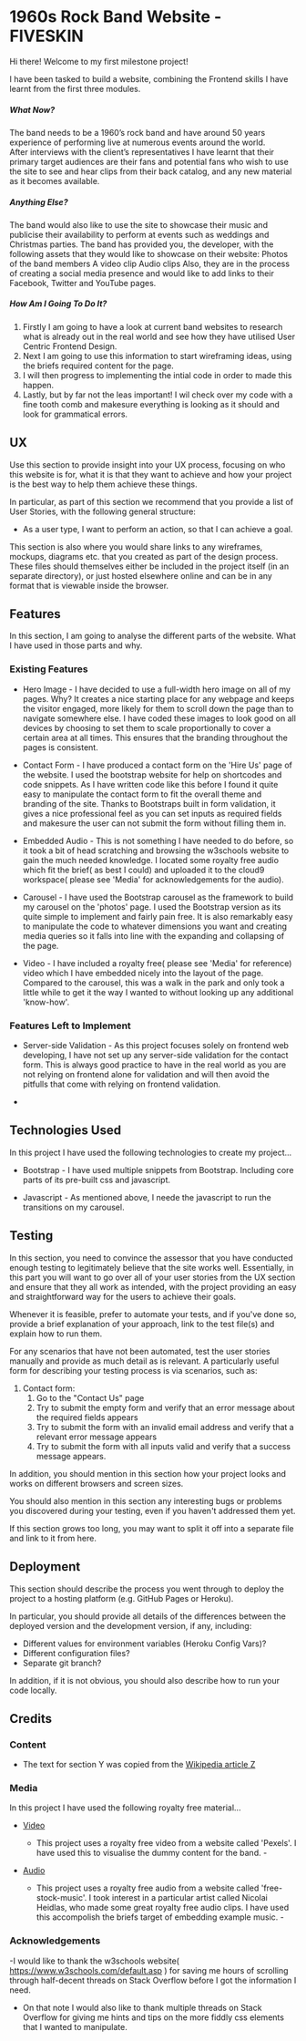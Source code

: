






# 1960s Rock Band Website - FIVESKIN

Hi there! Welcome to my first milestone project!

I have been tasked to build a website, combining the Frontend skills I have learnt from the first three modules.


<h5>What Now?</h5>

The band needs to be a 1960’s rock band and have around 50 years experience of performing live at numerous events around the world. 
<br>After interviews with the client’s representatives I have learnt that their primary target audiences are their fans and potential fans who wish to use the site to see and hear clips from their back catalog, and any new material as it becomes available.

<h5>Anything Else?</h5>

The band would also like to use the site to showcase their music and publicise their availability to perform at events such as weddings and Christmas parties.
The band has provided you, the developer, with the following assets that they would like to showcase on their website:
Photos of the band members
A video clip
Audio clips
Also, they are in the process of creating a social media presence and would like to add links to their Facebook, Twitter and YouTube pages.

<h5>How Am I Going To Do It?</h5>

<ol>

<li>Firstly I am going to have a look at current band websites to research what is already out in the real world and see how they have utilised User Centric Frontend Design.</li>

<li>Next I am going to use this information to start wireframing ideas, using the briefs required content for the page. </li>

<li>I will then progress to implementing the intial code in order to made this happen.</li>

<li>Lastly, but by far not the leas important! I wil check over my code with a fine tooth comb and makesure everything is looking as it should and look for grammatical errors.</li>

</ol>
 
## UX
 
Use this section to provide insight into your UX process, focusing on who this website is for, what it is that they want to achieve and how your project is the best way to help them achieve these things.

In particular, as part of this section we recommend that you provide a list of User Stories, with the following general structure:
- As a user type, I want to perform an action, so that I can achieve a goal.

This section is also where you would share links to any wireframes, mockups, diagrams etc. that you created as part of the design process. These files should themselves either be included in the project itself (in an separate directory), or just hosted elsewhere online and can be in any format that is viewable inside the browser.

## Features

In this section, I am going to analyse the different parts of the website. What I have used in those parts and why.
 
### Existing Features

- Hero Image - I have decided to use a full-width hero image on all of my pages. Why? It creates a nice starting place for any webpage and keeps the visitor engaged, more likely for them to scroll down the page than to navigate somewhere else. I have coded these images to look good on all devices by choosing to set them to scale proportionally to cover a certain area at all times. This ensures that the branding throughout the pages is consistent.  

- Contact Form - I have produced a contact form on the 'Hire Us' page of the website. I used the bootstrap website for help on shortcodes and code snippets. As I have written code like this before I found it quite easy to manipulate the contact form to fit the overall theme and branding of the site. Thanks to Bootstraps built in form validation, it gives a nice professional feel as you can set inputs as required fields and makesure the user can not submit the form without filling them in.

- Embedded Audio - This is not something I have needed to do before, so it took a bit of head scratching and browsing the w3schools website to gain the much needed knowledge. I located some royalty free audio which fit the brief( as best I could) and uploaded it to the cloud9 workspace( please see 'Media' for acknowledgements for the audio).

- Carousel - I have used the Bootstrap carousel as the framework to build my carousel on the 'photos' page. I used the Bootstrap version as its quite simple to implement and fairly pain free. It is also remarkably easy to manipulate the code to whatever dimensions you want and creating media queries so it falls into line with the expanding and collapsing of the page.

- Video - I have included a royalty free( please see 'Media' for reference) video which I have embedded nicely into the layout of the page. Compared to the carousel, this was a walk in the park and only took a little while to get it the way I wanted to without looking up any additional 'know-how'.


### Features Left to Implement
- Server-side Validation - As this project focuses solely on frontend web developing, I have not set up any server-side validation for the contact form. This is always good practice to have in the real world as you are not relying on frontend alone for validation and will then avoid the pitfulls that come with relying on frontend validation.

- 

## Technologies Used

In this project I have used the following technologies to create my project...

- Bootstrap - I have used multiple snippets from Bootstrap. Including core parts of its pre-built css and javascript.

- Javascript - As mentioned above, I neede the javascript to run the transitions on my carousel.




## Testing

In this section, you need to convince the assessor that you have conducted enough testing to legitimately believe that the site works well. Essentially, in this part you will want to go over all of your user stories from the UX section and ensure that they all work as intended, with the project providing an easy and straightforward way for the users to achieve their goals.

Whenever it is feasible, prefer to automate your tests, and if you've done so, provide a brief explanation of your approach, link to the test file(s) and explain how to run them.

For any scenarios that have not been automated, test the user stories manually and provide as much detail as is relevant. A particularly useful form for describing your testing process is via scenarios, such as:

1. Contact form:
    1. Go to the "Contact Us" page
    2. Try to submit the empty form and verify that an error message about the required fields appears
    3. Try to submit the form with an invalid email address and verify that a relevant error message appears
    4. Try to submit the form with all inputs valid and verify that a success message appears.

In addition, you should mention in this section how your project looks and works on different browsers and screen sizes.

You should also mention in this section any interesting bugs or problems you discovered during your testing, even if you haven't addressed them yet.

If this section grows too long, you may want to split it off into a separate file and link to it from here.

## Deployment

This section should describe the process you went through to deploy the project to a hosting platform (e.g. GitHub Pages or Heroku).

In particular, you should provide all details of the differences between the deployed version and the development version, if any, including:
- Different values for environment variables (Heroku Config Vars)?
- Different configuration files?
- Separate git branch?

In addition, if it is not obvious, you should also describe how to run your code locally.


## Credits

### Content
- The text for section Y was copied from the [Wikipedia article Z](https://en.wikipedia.org/wiki/Z)

### Media
In this project I have used the following royalty free material...

- [Video](https://videos.pexels.com/videos/rock-band-concert-857173)
    - This project uses a royalty free video from a website called 'Pexels'. I have used this to visualise the dummy content for the band. -
   
- [Audio](https://www.free-stock-music.com/nicolai-heidlas)
    - This project uses a royalty free audio from a website called 'free-stock-music'. I took interest in a particular artist called Nicolai Heidlas, who made some great royalty free audio clips. I have used this accompolish the briefs target of embedding example music. -

### Acknowledgements
-I would like to thank the w3schools website( https://www.w3schools.com/default.asp ) for saving me hours of scrolling through half-decent threads on Stack Overflow before I got the information I need.

- On that note I would also like to thank multiple threads on Stack Overflow for giving me hints and tips on the more fiddly css elements that I wanted to manipulate.
